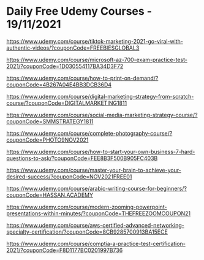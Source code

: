 # Daily Free Udemy Courses - 19/11/2021

https://www.udemy.com/course/tiktok-marketing-2021-go-viral-with-authentic-videos/?couponCode=FREEBIESGLOBAL3
https://www.udemy.com/course/microsoft-az-700-exam-practice-test-2021/?couponCode=1D030554117BA34D3F72
https://www.udemy.com/course/how-to-print-on-demand/?couponCode=4B267A04E4BB3DCB36D4
https://www.udemy.com/course/digital-marketing-strategy-from-scratch-course/?couponCode=DIGITALMARKETING1811
https://www.udemy.com/course/social-media-marketing-strategy-course/?couponCode=SMMSTRATEGY1811
https://www.udemy.com/course/complete-photography-course/?couponCode=PHOTO9NOV2021
https://www.udemy.com/course/how-to-start-your-own-business-7-hard-questions-to-ask/?couponCode=FEE8B3F500B905FC403B
https://www.udemy.com/course/master-your-brain-to-achieve-your-desired-success/?couponCode=NOV2021FREE01
https://www.udemy.com/course/arabic-writing-course-for-beginners/?couponCode=HASSAN.ACADEMY
https://www.udemy.com/course/modern-zooming-powerpoint-presentations-within-minutes/?couponCode=THEFREEZOOMCOUPON21
https://www.udemy.com/course/aws-certified-advanced-networking-specialty-certification/?couponCode=8CB9285700913BA15ECE
https://www.udemy.com/course/comptia-a-practice-test-certification-2021/?couponCode=F8D1177BC0201997B736
